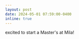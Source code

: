 ```yaml
---
layout: post
date: 2024-05-01 07:59:00-0400
inline: true
---
```


excited to start a Master's at Mila!
